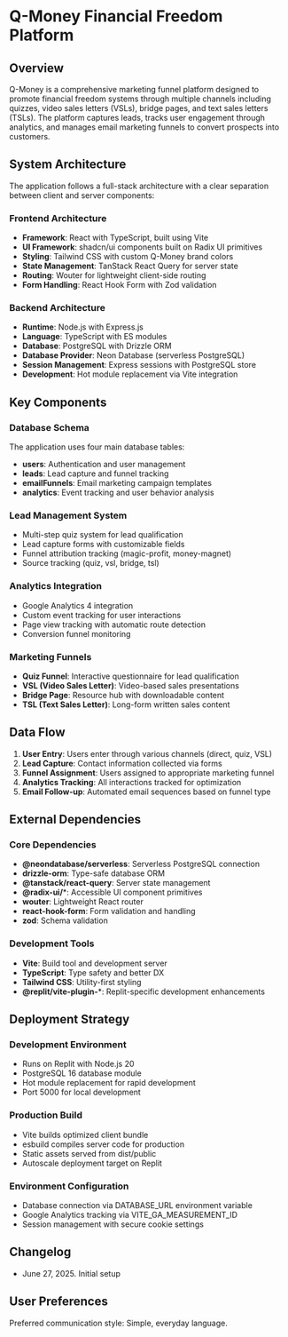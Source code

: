 # Q-Money Financial Freedom Platform

## Overview

Q-Money is a comprehensive marketing funnel platform designed to promote financial freedom systems through multiple channels including quizzes, video sales letters (VSLs), bridge pages, and text sales letters (TSLs). The platform captures leads, tracks user engagement through analytics, and manages email marketing funnels to convert prospects into customers.

## System Architecture

The application follows a full-stack architecture with a clear separation between client and server components:

### Frontend Architecture
- **Framework**: React with TypeScript, built using Vite
- **UI Framework**: shadcn/ui components built on Radix UI primitives
- **Styling**: Tailwind CSS with custom Q-Money brand colors
- **State Management**: TanStack React Query for server state
- **Routing**: Wouter for lightweight client-side routing
- **Form Handling**: React Hook Form with Zod validation

### Backend Architecture
- **Runtime**: Node.js with Express.js
- **Language**: TypeScript with ES modules
- **Database**: PostgreSQL with Drizzle ORM
- **Database Provider**: Neon Database (serverless PostgreSQL)
- **Session Management**: Express sessions with PostgreSQL store
- **Development**: Hot module replacement via Vite integration

## Key Components

### Database Schema
The application uses four main database tables:
- **users**: Authentication and user management
- **leads**: Lead capture and funnel tracking
- **emailFunnels**: Email marketing campaign templates
- **analytics**: Event tracking and user behavior analysis

### Lead Management System
- Multi-step quiz system for lead qualification
- Lead capture forms with customizable fields
- Funnel attribution tracking (magic-profit, money-magnet)
- Source tracking (quiz, vsl, bridge, tsl)

### Analytics Integration
- Google Analytics 4 integration
- Custom event tracking for user interactions
- Page view tracking with automatic route detection
- Conversion funnel monitoring

### Marketing Funnels
- **Quiz Funnel**: Interactive questionnaire for lead qualification
- **VSL (Video Sales Letter)**: Video-based sales presentations
- **Bridge Page**: Resource hub with downloadable content
- **TSL (Text Sales Letter)**: Long-form written sales content

## Data Flow

1. **User Entry**: Users enter through various channels (direct, quiz, VSL)
2. **Lead Capture**: Contact information collected via forms
3. **Funnel Assignment**: Users assigned to appropriate marketing funnel
4. **Analytics Tracking**: All interactions tracked for optimization
5. **Email Follow-up**: Automated email sequences based on funnel type

## External Dependencies

### Core Dependencies
- **@neondatabase/serverless**: Serverless PostgreSQL connection
- **drizzle-orm**: Type-safe database ORM
- **@tanstack/react-query**: Server state management
- **@radix-ui/***: Accessible UI component primitives
- **wouter**: Lightweight React router
- **react-hook-form**: Form validation and handling
- **zod**: Schema validation

### Development Tools
- **Vite**: Build tool and development server
- **TypeScript**: Type safety and better DX
- **Tailwind CSS**: Utility-first styling
- **@replit/vite-plugin-***: Replit-specific development enhancements

## Deployment Strategy

### Development Environment
- Runs on Replit with Node.js 20
- PostgreSQL 16 database module
- Hot module replacement for rapid development
- Port 5000 for local development

### Production Build
- Vite builds optimized client bundle
- esbuild compiles server code for production
- Static assets served from dist/public
- Autoscale deployment target on Replit

### Environment Configuration
- Database connection via DATABASE_URL environment variable
- Google Analytics tracking via VITE_GA_MEASUREMENT_ID
- Session management with secure cookie settings

## Changelog

- June 27, 2025. Initial setup

## User Preferences

Preferred communication style: Simple, everyday language.